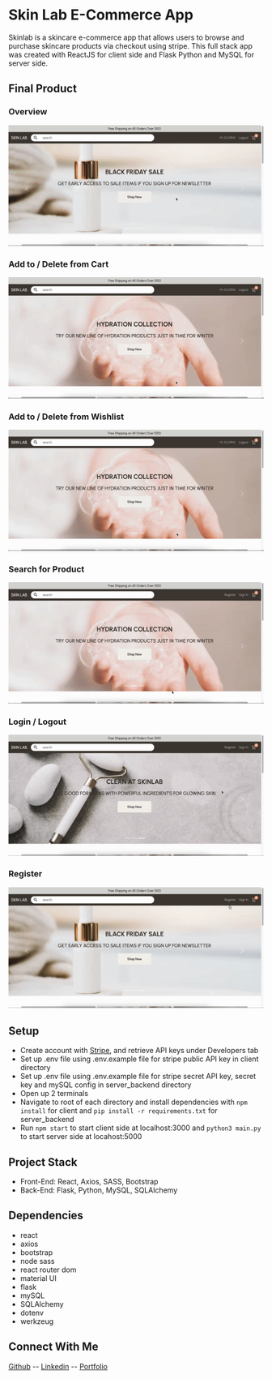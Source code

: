 # Skin Lab E-Commerce App

Skinlab is a skincare e-commerce app that allows users to browse and purchase skincare products via checkout using stripe. This full stack app was created with ReactJS for client side and Flask Python and MySQL for server side.

## Final Product

### Overview

!["overview_of_app"](./client/public/demo/overview.gif)

### Add to / Delete from Cart

!["cart"](./client/public/demo/cart.gif)

### Add to / Delete from Wishlist

!["wishlist"](./client/public/demo/wishlist.gif)

### Search for Product

!["search_item"](./client/public/demo/search_item.gif)

### Login / Logout

!["login_logout"](./client/public/demo/login_logout.gif)

### Register

!["register"](./client/public/demo/register.gif)

## Setup

- Create account with [Stripe](https://dashboard.stripe.com/register/), and retrieve API keys under Developers tab
- Set up .env file using .env.example file for stripe public API key in client directory
- Set up .env file using .env.example file for stripe secret API key, secret key and mySQL config in server_backend directory
- Open up 2 terminals
- Navigate to root of each directory and install dependencies with `npm install` for client and `pip install -r requirements.txt` for server_backend
- Run `npm start` to start client side at localhost:3000 and `python3 main.py` to start server side at locahost:5000

## Project Stack

- Front-End: React, Axios, SASS, Bootstrap
- Back-End: Flask, Python, MySQL, SQLAlchemy

## Dependencies

- react
- axios
- bootstrap
- node sass
- react router dom
- material UI
- flask
- mySQL
- SQLAlchemy
- dotenv
- werkzeug

## Connect With Me

[Github](https://github.com/gloria-cheung)
-- [Linkedin](http://www.linkedin.com/in/gloria-cheung) --
[Portfolio](http://www.gloria-cheung.com)

